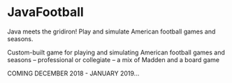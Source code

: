 # JavaFootball
Java meets the gridiron! Play and simulate American football games and seasons.

Custom-built game for playing and simulating American football games and seasons – professional or collegiate – a mix of Madden and a board game

COMING DECEMBER 2018 - JANUARY 2019...
